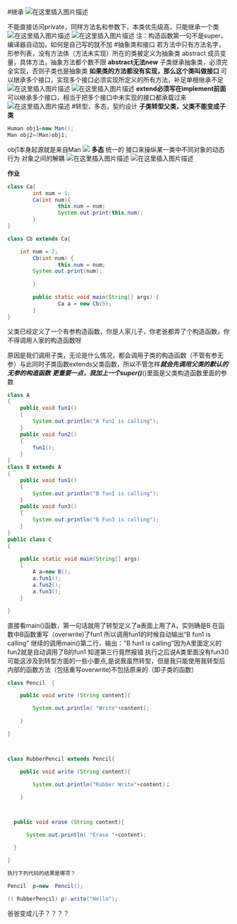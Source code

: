 #继承
![在这里插入图片描述](https://img-blog.csdnimg.cn/20210519082453666.png?x-oss-process=image/watermark,type_ZmFuZ3poZW5naGVpdGk,shadow_10,text_aHR0cHM6Ly9ibG9nLmNzZG4ubmV0L3p3MjFzanJj,size_16,color_FFFFFF,t_70)

不能直接访问private，同样方法名和参数下，本类优先级高，只能继承一个类
![在这里插入图片描述](https://img-blog.csdnimg.cn/20210519082741465.png?x-oss-process=image/watermark,type_ZmFuZ3poZW5naGVpdGk,shadow_10,text_aHR0cHM6Ly9ibG9nLmNzZG4ubmV0L3p3MjFzanJj,size_16,color_FFFFFF,t_70)
![在这里插入图片描述](https://img-blog.csdnimg.cn/20210519082837780.png?x-oss-process=image/watermark,type_ZmFuZ3poZW5naGVpdGk,shadow_10,text_aHR0cHM6Ly9ibG9nLmNzZG4ubmV0L3p3MjFzanJj,size_16,color_FFFFFF,t_70)
注：构造函数第一句不是super，编译器自动加，如何是自己写的就不加
#抽象类和接口
若方法中只有方法名字，形参列表，没有方法体（方法未实现）所在的类被定义为抽象类
abstract
成员变量，具体方法，抽象方法都个数不限
**abstract无法new**
子类继承抽象类，必须完全实现，否则子类也是抽象类
**如果类的方法都没有实现，那么这个类叫做接口**
可以继承多个接口，实现多个接口必须实现所定义的所有方法，补足单根继承不足
![在这里插入图片描述](https://img-blog.csdnimg.cn/20210519084211861.png?x-oss-process=image/watermark,type_ZmFuZ3poZW5naGVpdGk,shadow_10,text_aHR0cHM6Ly9ibG9nLmNzZG4ubmV0L3p3MjFzanJj,size_16,color_FFFFFF,t_70)
![在这里插入图片描述](https://img-blog.csdnimg.cn/20210519084316955.png?x-oss-process=image/watermark,type_ZmFuZ3poZW5naGVpdGk,shadow_10,text_aHR0cHM6Ly9ibG9nLmNzZG4ubmV0L3p3MjFzanJj,size_16,color_FFFFFF,t_70)
**extend必须写在implement前面**
可以继承多个接口，相当于把多个接口中未实现的接口都承载过来
![在这里插入图片描述](https://img-blog.csdnimg.cn/20210519085728829.png?x-oss-process=image/watermark,type_ZmFuZ3poZW5naGVpdGk,shadow_10,text_aHR0cHM6Ly9ibG9nLmNzZG4ubmV0L3p3MjFzanJj,size_16,color_FFFFFF,t_70)
#转型，多态，契约设计
 **子类转型父类，父类不能变成子类**
 	

```java
Human obj1=new Man();
Man obj2=(Man)obj1;
```
obj1本身起源就是来自Man
![ ](https://img-blog.csdnimg.cn/20210519090344603.png?x-oss-process=image/watermark,type_ZmFuZ3poZW5naGVpdGk,shadow_10,text_aHR0cHM6Ly9ibG9nLmNzZG4ubmV0L3p3MjFzanJj,size_16,color_FFFFFF,t_70)
 **多态**
 统一的 接口来操纵某一类中不同对象的动态行为
 对象之间的解耦
 ![在这里插入图片描述](https://img-blog.csdnimg.cn/20210519092536541.png?x-oss-process=image/watermark,type_ZmFuZ3poZW5naGVpdGk,shadow_10,text_aHR0cHM6Ly9ibG9nLmNzZG4ubmV0L3p3MjFzanJj,size_16,color_FFFFFF,t_70)
![在这里插入图片描述](https://img-blog.csdnimg.cn/2021051909313516.png?x-oss-process=image/watermark,type_ZmFuZ3poZW5naGVpdGk,shadow_10,text_aHR0cHM6Ly9ibG9nLmNzZG4ubmV0L3p3MjFzanJj,size_16,color_FFFFFF,t_70)

**作业**

```java
class Ca{
	    int num = 1;
	    Ca(int num){
		        this.num = num;
		        System.out.print(this.num);
	    }
}

class Cb extends Ca{

    int num = 2;
	    Cb(int num) {
		        this.num = num;
        System.out.print(num);

	    }
	
	    public static void main(String[] args) {
		        Ca a = new Cb(5);
	    }
} 
```
父类已经定义了一个有参构造函数，你是人家儿子，你老爸都弄了个构造函数，你不得调用人家的构造函数呀

原因是我们调用子类，无论是什么情况，都会调用子类的构造函数（不管有参无参）与此同时子类函数extends父类函数，所以不管怎样***就会先调用父类的默认的无参的构造函数***
***更重要一点，我加上一个super()***()里面是父类构造函数里面的参数

```java
class A
{
	public void fun1()
	{
		System.out.println("A fun1 is calling");
	}
	public void fun2()
	{
		fun1();
	}
}
class B extends A
{
	public void fun1()
	{
		System.out.println("B fun1 is calling");
	}
	public void fun3()
	{
		System.out.println("B Fun3 is calling");
	}
}
public class C
{

	public static void main(String[] args)
	{
		A a=new B();
		a.fun1();
		a.fun2();
		a.fun3();
	}

}


```
直接看main()函数，第一句话就用了转型定义了a表面上用了A，实则确是B
在函数中B函数重写（overwrite)了fun1
所以调用fun1的时候自动输出“B fun1 is calling”
继续的调用main()第二行，输出："B fun1 is calling"因为A里面定义的fun2就是自动调用了B的fun1
知道第三行竟然报错
执行之后说A类里面没有fun3()
可能这涉及到转型方面的一些小要点,是说我虽然转型，但是我只能使用我转型后内部的函数方法（包括重写overwrite)不包括原来的（即子类的函数）


```java
class Pencil  {

	public void write (String content){

		System.out.println( "Write"+content);

	}

}



class RubberPencil extends Pencil{

	public void write (String content){

		System.out.println("Rubber Write"+content)；

	}



  public void erase (String content){

	  System.out.println( "Erase "+content);

  }

}

执行下列代码的结果是哪项？

Pencil  p=new  Pencil();

(( RubberPencil) p).write("Hello");
```
爸爸变成儿子？？？？